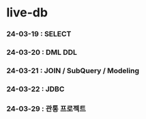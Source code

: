 # live-db


### 24-03-19 : SELECT

### 24-03-20 : DML DDL

### 24-03-21 : JOIN / SubQuery / Modeling

### 24-03-22 : JDBC

### 24-03-29 : 관통 프로젝트